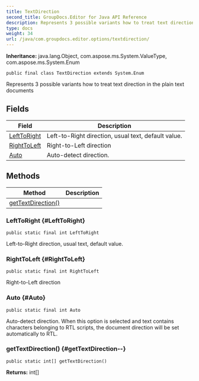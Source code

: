 ```yaml
---
title: TextDirection
second_title: GroupDocs.Editor for Java API Reference
description: Represents 3 possible variants how to treat text direction in the plain text documents
type: docs
weight: 34
url: /java/com.groupdocs.editor.options/textdirection/
---
```

**Inheritance:**
java.lang.Object, com.aspose.ms.System.ValueType, com.aspose.ms.System.Enum
```
public final class TextDirection extends System.Enum
```

Represents 3 possible variants how to treat text direction in the plain text documents
## Fields

| Field | Description |
| --- | --- |
| [LeftToRight](#LeftToRight) | Left-to-Right direction, usual text, default value. |
| [RightToLeft](#RightToLeft) | Right-to-Left direction |
| [Auto](#Auto) | Auto-detect direction. |
## Methods

| Method | Description |
| --- | --- |
| [getTextDirection()](#getTextDirection--) |  |
### LeftToRight {#LeftToRight}
```
public static final int LeftToRight
```


Left-to-Right direction, usual text, default value.

### RightToLeft {#RightToLeft}
```
public static final int RightToLeft
```


Right-to-Left direction

### Auto {#Auto}
```
public static final int Auto
```


Auto-detect direction. When this option is selected and text contains characters belonging to RTL scripts, the document direction will be set automatically to RTL.

### getTextDirection() {#getTextDirection--}
```
public static int[] getTextDirection()
```




**Returns:**
int[]
